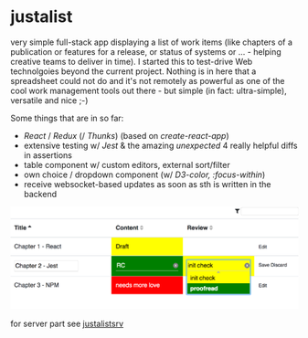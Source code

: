 # justalist
very simple full-stack app displaying a list of work items (like chapters of a publication or features for a release, or status of systems or ... - helping creative teams to deliver in time). I started this to test-drive Web technolgoies beyond the current project. Nothing is in here that a spreadsheet could not do and it's not remotely as powerful as one of the cool work management tools out there - but simple (in fact: ultra-simple), versatile and nice ;-)

Some things that are in so far: 

* *React* / *Redux* (/ *Thunks*) (based on *create-react-app*)
* extensive testing w/ *Jest* & the amazing *unexpected* 4 really helpful diffs in assertions
* table component w/ custom editors, external sort/filter
* own choice / dropdown component (w/ *D3-color, :focus-within*)
* receive websocket-based updates as soon as sth is written in the backend

<img src="screenshot.png" alt="Screenshot" />

for server part see [justalistsrv](https://github.com/sebastianrothbucher/justalistsrv)
